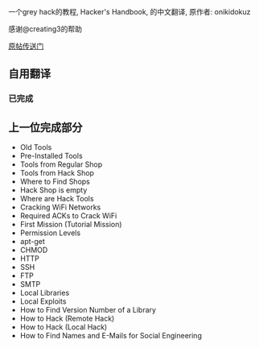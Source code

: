 一个grey hack的教程, Hacker's Handbook, 的中文翻译, 原作者: onikidokuz

感谢@creating3的帮助

[原帖传送门](https://steamcommunity.com/sharedfiles/filedetails/?id=1905138308)

## 自用翻译

### 已完成


## 上一位完成部分

- Old Tools
- Pre-Installed Tools
- Tools from Regular Shop
- Tools from Hack Shop
- Where to Find Shops
- Hack Shop is empty
- Where are Hack Tools
- Cracking WiFi Networks
- Required ACKs to Crack WiFi
- First Mission (Tutorial Mission)
- Permission Levels
- apt-get
- CHMOD
- HTTP
- SSH
- FTP
- SMTP
- Local Libraries
- Local Exploits
- How to Find Version Number of a Library
- How to Hack (Remote Hack)
- How to Hack (Local Hack)
- How to Find Names and E-Mails for Social Engineering

